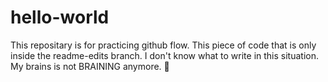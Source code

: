# hello-world
This repositary is for practicing github flow. 
This piece of code that is only inside the readme-edits branch.
I don't know what to write in this situation.
My brains is not BRAINING anymore. 🥲
